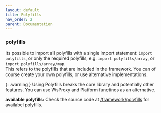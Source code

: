 ```yaml
---
layout: default
title: Polyfills
nav_order: 2
parent: Documentation
---
```


### polyfills
Its possible to import all polyfills  with a single import statement: `import polyfills`, or only the required polyfills, e.g. `import polyfills/array`, or `import polyfills/array/map`.\
This refers to the polyfills that are included in the framework. You can of course create your own polyfills, or use alternative implementations. 

{: .warning }
Using Polyfills breaks the core library and potentially other features. You can use WsProxy and Platform functinos as an alternative.

**available polyfills:**
Check the source code at [/framework/polyfills](https://github.com/adessoSE/ssjs-webpack/tree/main/framework/polyfills) for availabel polyfills.